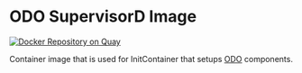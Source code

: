 # ODO SupervisorD Image

[![Docker Repository on Quay](https://quay.io/repository/openshiftdo/supervisord/status "Docker Repository on Quay")](https://quay.io/repository/openshiftdo/supervisord)

Container image that is used for InitContainer that setups [ODO](https://github.com/redhat-developer/odo/) components.